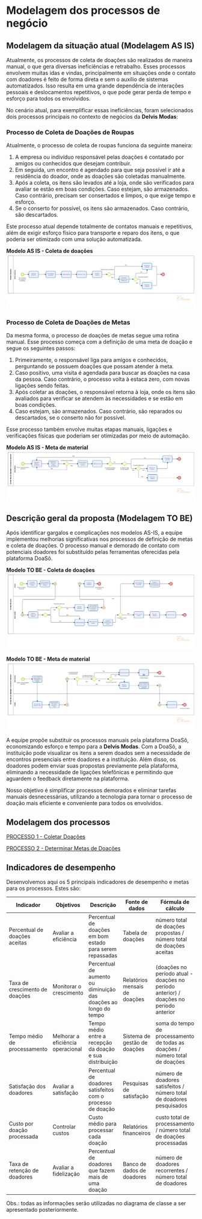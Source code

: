 # Modelagem dos processos de negócio

## Modelagem da situação atual (Modelagem AS IS)

Atualmente, os processos de coleta de doações são realizados de maneira manual, o que gera diversas ineficiências e retrabalho. Esses processos envolvem muitas idas e vindas, principalmente em situações onde o contato com doadores é feito de forma direta e sem o auxílio de sistemas automatizados. Isso resulta em uma grande dependência de interações pessoais e deslocamentos repetitivos, o que pode gerar perda de tempo e esforço para todos os envolvidos.

No cenário atual, para exemplificar essas ineficiências, foram selecionados dois processos principais no contexto de negócios da **Delvis Modas**:

### Processo de Coleta de Doações de Roupas
Atualmente, o processo de coleta de roupas funciona da seguinte maneira:

1. A empresa ou indivíduo responsável pelas doações é contatado por amigos ou conhecidos que desejam contribuir.
2. Em seguida, um encontro é agendado para que seja possível ir até a residência do doador, onde as doações são coletadas manualmente.
3. Após a coleta, os itens são levados até a loja, onde são verificados para avaliar se estão em boas condições. Caso estejam, são armazenados. Caso contrário, precisam ser consertados e limpos, o que exige tempo e esforço.
4. Se o conserto for possível, os itens são armazenados. Caso contrário, são descartados.

Este processo atual depende totalmente de contatos manuais e repetitivos, além de exigir esforço físico para transporte e reparo dos itens, o que poderia ser otimizado com uma solução automatizada.

**Modelo AS IS - Coleta de doações**
![ModeloColeta](images/AS%20IS%20-%20Coleta.png)

### Processo de Coleta de Doações de Metas
Da mesma forma, o processo de doações de metas segue uma rotina manual. Esse processo começa com a definição de uma meta de doação e segue os seguintes passos:

1. Primeiramente, o responsável liga para amigos e conhecidos, perguntando se possuem doações que possam atender à meta.
2. Caso positivo, uma visita é agendada para buscar as doações na casa da pessoa. Caso contrário, o processo volta à estaca zero, com novas ligações sendo feitas.
3. Após coletar as doações, o responsável retorna à loja, onde os itens são avaliados para verificar se atendem às necessidades e se estão em boas condições.
4. Caso estejam, são armazenados. Caso contrário, são reparados ou descartados, se o conserto não for possível.

Esse processo também envolve muitas etapas manuais, ligações e verificações físicas que poderiam ser otimizadas por meio de automação.

**Modelo AS IS - Meta de material**
![ModeloColeta](images/AS%20IS%20-%20Meta.png)

## Descrição geral da proposta (Modelagem TO BE)

Após identificar gargalos e complicações nos modelos AS-IS, a equipe implementou melhorias significativas nos processos de definição de metas e coleta de doações. O processo manual e demorado de contato com potenciais doadores foi substituído pelas ferramentas oferecidas pela plataforma DoaSô.

**Modelo TO BE - Coleta de doações**
![ModeloColeta](images/TO%20BE%20-%20Coleta.png)

**Modelo TO BE - Meta de material**
![ModeloColeta](images/TO%20BE%20-%20Metas.png)

A equipe propõe substituir os processos manuais pela plataforma DoaSô, economizando esforço e tempo para a **Delvis Modas**. Com a DoaSô, a instituição pode visualizar os itens a serem doados sem a necessidade de encontros presenciais entre doadores e a instituição. Além disso, os doadores podem enviar suas propostas previamente pela plataforma, eliminando a necessidade de ligações telefônicas e permitindo que aguardem o feedback diretamente na plataforma.

Nosso objetivo é simplificar processos demorados e eliminar tarefas manuais desnecessárias, utilizando a tecnologia para tornar o processo de doação mais eficiente e conveniente para todos os envolvidos.

## Modelagem dos processos

[PROCESSO 1 - Coletar Doações](./processes/processo-1-nome-do-processo.md "Detalhamento do processo 1.")

[PROCESSO 2 - Determinar Metas de Doações](./processes/processo-2-nome-do-processo.md "Detalhamento do processo 2.")

## Indicadores de desempenho

Desenvolvemos aqui os 5 principais indicadores de desempenho e metas para os processos. Estes são:

| **Indicador**                   | **Objetivos**                 | **Descrição**                                                    | **Fonte de dados**               | **Fórmula de cálculo**                                                                 |
|----------------------------------|-------------------------------|------------------------------------------------------------------|----------------------------------|----------------------------------------------------------------------------------------|
| Percentual de doações aceitas    | Avaliar a eficiência           | Percentual de doações em bom estado para serem repassadas         | Tabela de doações                | número total de doações propostas / número total de doações aceitas                    |
| Taxa de crescimento de doações   | Monitorar o crescimento        | Percentual de aumento ou diminuição das doações ao longo do tempo | Relatórios mensais de doações    | (doações no período atual - doações no período anterior) / doações no período anterior |
| Tempo médio de processamento     | Melhorar a eficiência operacional | Tempo médio entre a recepção da doação e sua distribuição          | Sistema de gestão de doações     | soma do tempo de processamento de todas as doações / número total de doações            |
| Satisfação dos doadores          | Avaliar a satisfação           | Percentual de doadores satisfeitos com o processo de doação       | Pesquisas de satisfação          | número de doadores satisfeitos / número total de doadores pesquisados                  |
| Custo por doação processada      | Controlar custos               | Custo médio para processar cada doação                            | Relatórios financeiros           | custo total de processamento / número total de doações processadas                    |
| Taxa de retenção de doadores     | Avaliar a fidelização          | Percentual de doadores que fazem mais de uma doação               | Banco de dados de doadores       | número de doadores recorrentes / número total de doadores                              |

Obs.: todas as informações serão utilizadas no diagrama de classe a ser apresentado posteriormente.
